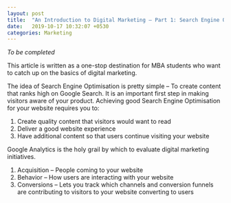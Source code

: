 ```yaml
---
layout: post
title:  "An Introduction to Digital Marketing – Part 1: Search Engine Optimisation"
date:   2019-10-17 10:32:07 +0530
categories: Marketing
---
```


*To be completed*  

This article is written as a one-stop destination for MBA students who want to catch up on the basics of digital marketing.  

The idea of Search Engine Optimisation is pretty simple – To create content that ranks high on Google Search. It is an important first step in making visitors aware of your product. Achieving good Search Engine Optimisation for your website requires you to:  

1. Create quality content that visitors would want to read   
2. Deliver a good website experience  
3. Have additional content so that users continue visiting your website  

Google Analytics is the holy grail by which to evaluate digital marketing initiatives.  

1. Acquisition – People coming to your website  
2. Behavior – How users are interacting with your website  
3. Conversions – Lets you track which channels and conversion funnels are contributing to visitors to your website converting to users  
